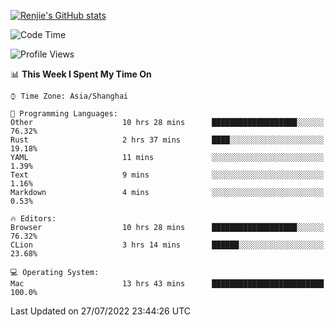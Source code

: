 [![Renjie's GitHub stats](https://github-readme-stats.vercel.app/api?username=liurenjie1024&show_icons=true&theme=chartreuse-dark)](https://github.com/anuraghazra/github-readme-stats)

<!--START_SECTION:waka-->
![Code Time](http://img.shields.io/badge/Code%20Time-91%20hrs%2057%20mins-blue)

![Profile Views](http://img.shields.io/badge/Profile%20Views-22-blue)

📊 **This Week I Spent My Time On** 

```text
⌚︎ Time Zone: Asia/Shanghai

💬 Programming Languages: 
Other                    10 hrs 28 mins      ███████████████████░░░░░░   76.32% 
Rust                     2 hrs 37 mins       ████░░░░░░░░░░░░░░░░░░░░░   19.18% 
YAML                     11 mins             ░░░░░░░░░░░░░░░░░░░░░░░░░   1.39% 
Text                     9 mins              ░░░░░░░░░░░░░░░░░░░░░░░░░   1.16% 
Markdown                 4 mins              ░░░░░░░░░░░░░░░░░░░░░░░░░   0.53%

🔥 Editors: 
Browser                  10 hrs 28 mins      ███████████████████░░░░░░   76.32% 
CLion                    3 hrs 14 mins       ██████░░░░░░░░░░░░░░░░░░░   23.68%

💻 Operating System: 
Mac                      13 hrs 43 mins      █████████████████████████   100.0%

```


 Last Updated on 27/07/2022 23:44:26 UTC
<!--END_SECTION:waka-->

